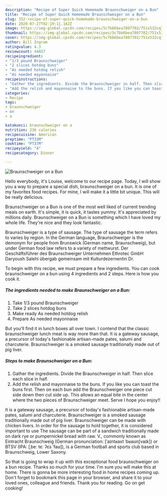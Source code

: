 ```yaml
---
description: "Recipe of Super Quick Homemade Braunschweiger on a Bun"
title: "Recipe of Super Quick Homemade Braunschweiger on a Bun"
slug: 352-recipe-of-super-quick-homemade-braunschweiger-on-a-bun
date: 2020-07-27T02:19:11.162Z
image: https://img-global.cpcdn.com/recipes/5c7bb6bea7807702/751x532cq70/braunschweiger-on-a-bun-recipe-main-photo.jpg
thumbnail: https://img-global.cpcdn.com/recipes/5c7bb6bea7807702/751x532cq70/braunschweiger-on-a-bun-recipe-main-photo.jpg
cover: https://img-global.cpcdn.com/recipes/5c7bb6bea7807702/751x532cq70/braunschweiger-on-a-bun-recipe-main-photo.jpg
author: Bill Ingram
ratingvalue: 4.3
reviewcount: 44857
recipeingredient:
- "1/3 pound Braunschweiger"
- "2 slices hotdog buns"
- "As needed hotdog relish"
- "As needed mayonnaise"
recipeinstructions:
- "Gather the ingredients. Divide the Braunschweiger in half. Then slice each slice in half."
- "Add the relish and mayonnaise to the buns. If you like you can toast the buns first. Then on each bun add the Braunschweiger one piece cut side down then cut side up. This allows an equal bite in the center where the two pieces of Braunschweiger meet. Serve I hope you enjoy!!"
categories:
- Recipe
tags:
- braunschweiger
- on
- a

katakunci: braunschweiger on a 
nutrition: 236 calories
recipecuisine: American
preptime: "PT33M"
cooktime: "PT37M"
recipeyield: "4"
recipecategory: Dinner

---
```



![Braunschweiger on a Bun](https://img-global.cpcdn.com/recipes/5c7bb6bea7807702/751x532cq70/braunschweiger-on-a-bun-recipe-main-photo.jpg)

Hello everybody, it's Louise, welcome to our recipe page. Today, I will show you a way to prepare a special dish, braunschweiger on a bun. It is one of my favorites food recipes. For mine, I will make it a little bit unique. This will be really delicious.

Braunschweiger on a Bun is one of the most well liked of current trending meals on earth. It's simple, it is quick, it tastes yummy. It's appreciated by millions daily. Braunschweiger on a Bun is something which I have loved my whole life. They're nice and they look fantastic.

Braunschweiger is a type of sausage. The type of sausage the term refers to varies by region. In the German language, Braunschweiger is the demonym for people from Brunswick (German name, Braunschweig), but under German food law refers to a variety of mettwurst. Der Geschäftsführer des Braunschweiger Unternehmen Ethrotec GmbH Daryoush Salehi übergab gemeinsam mit Kulturdezernentin Dr.


To begin with this recipe, we must prepare a few ingredients. You can cook braunschweiger on a bun using 4 ingredients and 2 steps. Here is how you cook it.

<!--inarticleads1-->

##### The ingredients needed to make Braunschweiger on a Bun:

1. Take 1/3 pound Braunschweiger
1. Take 2 slices hotdog buns
1. Make ready As needed hotdog relish
1. Prepare As needed mayonnaise


But you&#39;ll find it in lunch boxes all over town. I contend that the classic braunschweiger lunch meat is way more than that. It is a gateway sausage, a precursor of today&#39;s fashionable artisan-made pates, salumi and charcuterie. Braunschweiger is a smoked sausage traditionally made out of pig liver. 

<!--inarticleads2-->

##### Steps to make Braunschweiger on a Bun:

1. Gather the ingredients. Divide the Braunschweiger in half. Then slice each slice in half.
1. Add the relish and mayonnaise to the buns. If you like you can toast the buns first. Then on each bun add the Braunschweiger one piece cut side down then cut side up. This allows an equal bite in the center where the two pieces of Braunschweiger meet. Serve I hope you enjoy!!


It is a gateway sausage, a precursor of today&#39;s fashionable artisan-made pates, salumi and charcuterie. Braunschweiger is a smoked sausage traditionally made out of pig liver. Braunschweiger can be made with chicken livers. In order for the sausage to hold together, it is considered important to use The sausage can be part of a sandwich traditionally made on dark rye or pumpernickel bread with raw. V., commonly known as Eintracht Braunschweig (German pronunciation: [ˈaɪntʁaxt ˈbʁaʊnʃvaɪk]) or BTSV (IPA: [ˌbeː teː ʔɛs ˈfaʊ]), is a German football and sports club based in Braunschweig, Lower Saxony. 

So that is going to wrap it up with this exceptional food braunschweiger on a bun recipe. Thanks so much for your time. I'm sure you will make this at home. There is gonna be more interesting food in home recipes coming up. Don't forget to bookmark this page in your browser, and share it to your loved ones, colleague and friends. Thank you for reading. Go on get cooking!
